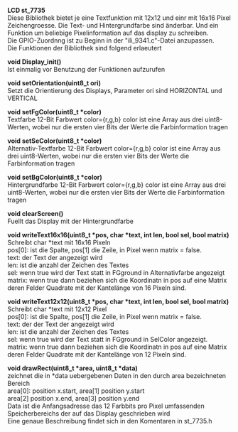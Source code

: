 **LCD st_7735**\
Diese Bibliothek bietet je eine Textfunktion mit 12x12 und einr mit 16x16
Pixel Zeichengroesse. Die Text- und Hintergrundfarbe sind änderbar.
Und ein Funktion um beliebige Pixelinformation auf das display zu schreiben.\
Die GPIO-Zuordnng ist zu Beginn in der "ili_9341.c"-Datei anzupassen.\
Die Funktionen der Bibliothek sind folgend erlaeutert

**void Display_init()**\
Ist einmalig vor Benutzung der Funktionen aufzurufen

**void setOrientation(uint8_t ori)**\
Setzt die Orientierung des Displays, Parameter ori sind HORIZONTAL und VERTICAL

**void setFgColor(uint8_t *color)**\
Textfarbe 12-Bit Farbwert color={r,g,b}
color ist eine Array aus drei uint8-Werten, wobei nur die ersten vier Bits
der Werte die Farbinformation tragen

**void setSeColor(uint8_t *color)**\
Alternativ-Textfarbe 12-Bit Farbwert color={r,g,b}
color ist eine Array aus drei uint8-Werten, wobei nur die ersten vier Bits
der Werte die Farbinformation tragen

**void setBgColor(uint8_t *color)**\
Hintergrundfarbe 12-Bit Farbwert color={r,g,b}
color ist eine Array aus drei uint8-Werten, wobei nur die ersten vier Bits
der Werte die Farbinformation tragen

**void clearScreen()**\
Fuellt das Display mit der Hintergrundfarbe

**void writeText16x16(uint8_t *pos, char *text, int len, bool sel, bool matrix)**\
Schreibt char \*text mit 16x16 Pixeln\
pos[0]: ist die Spalte, pos[1] die Zeile, in Pixel wenn matrix = false.\
text: der Text der angezeigt wird\
len: ist die anzahl der Zeichen des Textes\
sel: wenn true wird der Text statt in FGground in Alternativfarbe angezeigt\
matrix: wenn true dann beziehen sich die Koordinatn in pos auf eine Matrix\
deren Felder Quadrate mit der Kantelänge von 16 Pixeln sind.

**void writeText12x12(uint8_t *pos, char *text, int len, bool sel, bool matrix)**\
Schreibt char \*text mit 12x12 Pixel\
pos[0]: ist die Spalte, pos[1] die Zeile, in Pixel wenn matrix = false.\
text: der der Text der angezeigt wird\
len: ist die anzahl der Zeichen des Textes\
sel: wenn true wird der Text statt in FGground in SelColor angezeigt.\
matrix: wenn true dann beziehen sich die Koordinatn in pos auf eine Matrix
deren Felder Quadrate mit der Kantelänge von 12 Pixeln sind.

**void drawRect(uint8_t *area, uint8_t *data)**\
zeichnet die in \*data uebergebenen Daten in den
durch area bezeichneten Bereich\
area[0]: position x.start, area[1] position y.start\
area[2] position x.end, area[3] position y.end\
Data ist die Anfangsadresse das 12 Farbbits pro Pixel umfassenden
Speicherbereichs der auf das Display geschrieben wird\
Eine genaue Beschreibung findet sich in den Komentaren in st_7735.h

